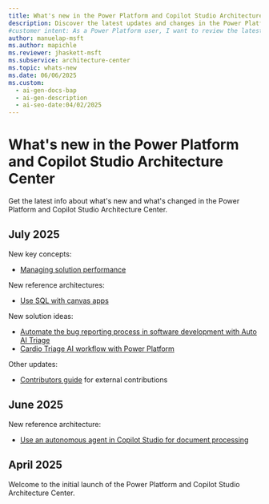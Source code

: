 ```yaml
---
title: What's new in the Power Platform and Copilot Studio Architecture Center
description: Discover the latest updates and changes in the Power Platform and Copilot Studio Architecture Center.
#customer intent: As a Power Platform user, I want to review the latest updates so that I can design better solutions for Power Platform.  
author: manuelap-msft
ms.author: mapichle
ms.reviewer: jhaskett-msft
ms.subservice: architecture-center
ms.topic: whats-new
ms.date: 06/06/2025
ms.custom:
  - ai-gen-docs-bap
  - ai-gen-description
  - ai-seo-date:04/02/2025
---
```


# What's new in the Power Platform and Copilot Studio Architecture Center

Get the latest info about what's new and what's changed in the Power Platform  and Copilot Studio Architecture Center.

## July 2025

New key concepts:

- [Managing solution performance](key-concepts/performance/overview.md)

New reference architectures:

- [Use SQL with canvas apps](reference-architectures/sqlserver-canvas-app.md)

New solution ideas:

- [Automate the bug reporting process in software development with Auto AI Triage](solution-ideas/auto-ai-triage.md)
- [Cardio Triage AI workflow with Power Platform](solution-ideas/cardio-triage-agent.md)

Other updates:

- [Contributors guide](contribute.md) for external contributions

## June 2025

New reference architecture:

- [Use an autonomous agent in Copilot Studio for document processing](reference-architectures/document-processing-agent.md)

## April 2025

Welcome to the initial launch of the Power Platform and Copilot Studio Architecture Center.
